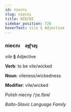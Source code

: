 ```yaml
---
id: niecnı
slug: niecnı
title: NİECNI
sidebar_position: 726
hoverText: vile § Adjective
---
```


### niecnı&emsp;<span kind="abugida">ƨɟɽ̄ɿƨȷ</span>

*vile* **§** Adjective

**Verb**: to be vile/wicked

**Noun**: vileness/wickedness

**Modifier**: vile/wicked

Polish niecny /ˈɲɛ.t͡snɨ/

*Balto-Slavic Language Family*